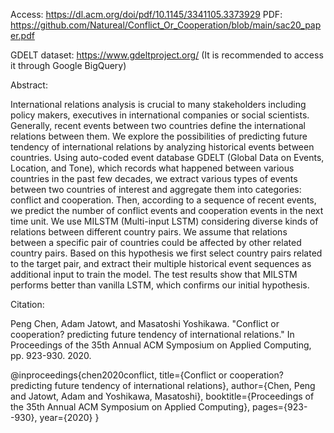 Access: https://dl.acm.org/doi/pdf/10.1145/3341105.3373929
PDF: https://github.com/Natureal/Conflict_Or_Cooperation/blob/main/sac20_paper.pdf

GDELT dataset: https://www.gdeltproject.org/ (It is recommended to access it through Google BigQuery)

Abstract:

International relations analysis is crucial to many stakeholders including policy makers, executives in international companies or social scientists. Generally, recent events between two countries define the international relations between them. We explore the possibilities of predicting future tendency of international relations by analyzing historical events between countries. Using auto-coded event database GDELT (Global Data on Events, Location, and Tone), which records what happened between various countries in the past few decades, we extract various types of events between two countries of interest and aggregate them into categories: conflict and cooperation. Then, according to a sequence of recent events, we predict the number of conflict events and cooperation events in the next time unit. We use MILSTM (Multi-input LSTM) considering diverse kinds of relations between different country pairs. We assume that relations between a specific pair of countries could be affected by other related country pairs. Based on this hypothesis we first select country pairs related to the target pair, and extract their multiple historical event sequences as additional input to train the model. The test results show that MILSTM performs better than vanilla LSTM, which confirms our initial hypothesis.



Citation:

Peng Chen, Adam Jatowt, and Masatoshi Yoshikawa. "Conflict or cooperation? predicting future tendency of international relations." In Proceedings of the 35th Annual ACM Symposium on Applied Computing, pp. 923-930. 2020.

@inproceedings{chen2020conflict,
  title={Conflict or cooperation? predicting future tendency of international relations},
  author={Chen, Peng and Jatowt, Adam and Yoshikawa, Masatoshi},
  booktitle={Proceedings of the 35th Annual ACM Symposium on Applied Computing},
  pages={923--930},
  year={2020}
}
